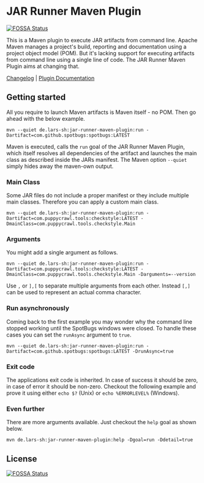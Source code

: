 # JAR Runner Maven Plugin
[![FOSSA Status](https://app.fossa.com/api/projects/git%2Bgithub.com%2Flars-sh%2Fjar-runner-maven-plugin.svg?type=shield)](https://app.fossa.com/projects/git%2Bgithub.com%2Flars-sh%2Fjar-runner-maven-plugin?ref=badge_shield)

This is a Maven plugin to execute JAR artifacts from command line. Apache Maven manages a project's build, reporting and documentation using a project object model (POM). But it's lacking support for executing artifacts from command line using a single line of code. The JAR Runner Maven Plugin aims at changing that.

[Changelog](CHANGELOG.md)  |  [Plugin Documentation](https://lars-sh.github.io/jar-runner-maven-plugin/plugin-info.html)

## Getting started
All you require to launch Maven artifacts is Maven itself - no POM. Then go ahead with the below example.

	mvn --quiet de.lars-sh:jar-runner-maven-plugin:run -Dartifact=com.github.spotbugs:spotbugs:LATEST

Maven is executed, calls the `run` goal of the JAR Runner Maven Plugin, which itself resolves all dependencies of the artifact and launches the main class as described inside the JARs manifest. The Maven option `--quiet` simply hides away the maven-own output.

### Main Class
Some JAR files do not include a proper manifest or they include multiple main classes. Therefore you can apply a custom main class.

	mvn --quiet de.lars-sh:jar-runner-maven-plugin:run -Dartifact=com.puppycrawl.tools:checkstyle:LATEST -DmainClass=com.puppycrawl.tools.checkstyle.Main

### Arguments
You might add a single argument as follows.

	mvn --quiet de.lars-sh:jar-runner-maven-plugin:run -Dartifact=com.puppycrawl.tools:checkstyle:LATEST -DmainClass=com.puppycrawl.tools.checkstyle.Main -Darguments=--version

Use `,` or `],[` to separate multiple arguments from each other. Instead `[,]` can be used to represent an actual comma character.

### Run asynchronously
Coming back to the first example you may wonder why the command line stopped working until the SpotBugs windows were closed. To handle these cases you can set the `runAsync` argument to `true`.

	mvn --quiet de.lars-sh:jar-runner-maven-plugin:run -Dartifact=com.github.spotbugs:spotbugs:LATEST -DrunAsync=true

### Exit code
The applications exit code is inherited. In case of success it should be zero, in case of error it should be non-zero. Checkout the following example and prove it using either `echo $?` (Unix) or `echo %ERRORLEVEL%` (Windows).

### Even further
There are more arguments available. Just checkout the `help` goal as shown below.

	mvn de.lars-sh:jar-runner-maven-plugin:help -Dgoal=run -Ddetail=true

## License
[![FOSSA Status](https://app.fossa.com/api/projects/git%2Bgithub.com%2Flars-sh%2Fjar-runner-maven-plugin.svg?type=large)](https://app.fossa.com/projects/git%2Bgithub.com%2Flars-sh%2Fjar-runner-maven-plugin?ref=badge_large)